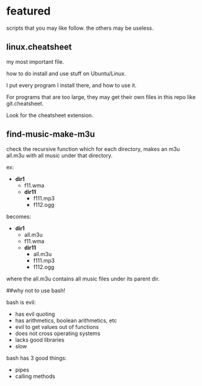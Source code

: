 # featured

scripts that you may like follow. the others may be useless.

## linux.cheatsheet

my most important file.

how to do install and use stuff on Ubuntu/Linux.

I put every program I install there, and how to use it.

For programs that are too large, they may get their own files in this repo like git.cheatsheet.

Look for the cheatsheet extension.

## find-music-make-m3u
  
check the recursive function which for each directory, makes an m3u all.m3u with all music under that directory.

ex:

* **dir1**
    * f11.wma
    * **dir11**
        * f111.mp3
        * f112.ogg

becomes:

* **dir1**
    * all.m3u
    * f11.wma
    * **dir11**
        * all.m3u
        * f111.mp3
        * f112.ogg

where the all.m3u contains all music files under its parent dir.

##why not to use bash!

bash is evil:

- has evil quoting
- has arithmetics, boolean arithmetics, etc
- evil to get values out of functions
- does not cross operating systems
- lacks good libraries
- slow

bash has 3 good things:
- pipes
- calling methods
